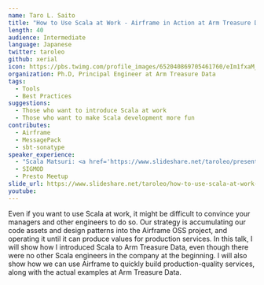 ```yaml
---
name: Taro L. Saito
title: "How to Use Scala at Work - Airframe in Action at Arm Treasure Data"
length: 40
audience: Intermediate
language: Japanese
twitter: taroleo
github: xerial
icon: https://pbs.twimg.com/profile_images/652040869705461760/eIm1fxaM_400x400.jpg
organization: Ph.D, Principal Engineer at Arm Treasure Data
tags:
  - Tools
  - Best Practices
suggestions:
  - Those who want to introduce Scala at work
  - Those who want to make Scala development more fun
contributes:
  - Airframe
  - MessagePack
  - sbt-sonatype
speaker_experience:
  - "Scala Matsuri: <a href='https://www.slideshare.net/taroleo/presentations'>https://www.slideshare.net/taroleo/presentations</a>"
  - SIGMOD
  - Presto Meetup
slide_url: https://www.slideshare.net/taroleo/how-to-use-scala-at-work-airframe-in-action-at-arm-treasure-data
youtube:
---
```

Even if you want to use Scala at work, it might be difficult to convince your managers and other engineers to do so. Our strategy is accumulating our code assets and design patterns into the Airframe OSS project, and operating it until it can produce values for production services. In this talk, I will show how I introduced Scala to Arm Treasure Data, even though there were no other Scala engineers in the company at the beginning. I will also show how we can use Airframe to quickly build production-quality services, along with the actual examples at Arm Treasure Data.
